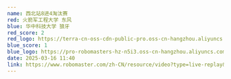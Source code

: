 ```yaml
---
name: 西北站8进4淘汰赛
red: 火箭军工程大学 东风
blue: 华中科技大学 狼牙
red_score: 2
red_logo: https://terra-cn-oss-cdn-public-pro.oss-cn-hangzhou.aliyuncs.com/b2a076471c6c4b72b574a977334d3e05/4cc64673-2815-4f52-aeb1-385a7b9d90f6
blue_score: 1
blue_logo: https://pro-robomasters-hz-n5i3.oss-cn-hangzhou.aliyuncs.com/teams/1525675209294-logo_blue_800x800.png
date: 2025-03-16 11:40
link: https://www.robomaster.com/zh-CN/resource/video?type=live-replay&videoUrl=https://vod.robomaster.com/b05beb20022b71f0bba15017e1f80102/acf483d411864949b4fc9308aa60ba9b-1b31c0f0fd81e1cb1627e59c8bb25d5d-ld.mp4&zoneType=548
---
```

